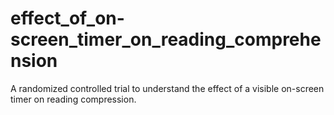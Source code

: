 # effect_of_on-screen_timer_on_reading_comprehension
A randomized controlled trial to understand the effect of a visible on-screen timer on reading compression.

